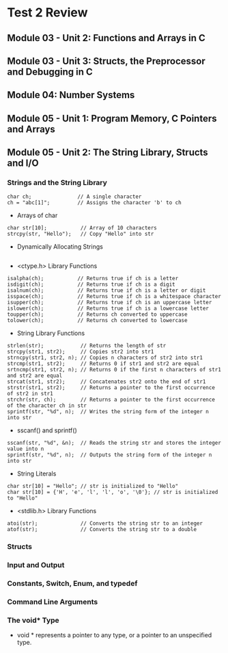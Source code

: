 # Test 2 Review


## Module 03 - Unit 2: Functions and Arrays in C

## Module 03 - Unit 3: Structs, the Preprocessor and Debugging in C

## Module 04: Number Systems

## Module 05 - Unit 1: Program Memory, C Pointers and Arrays

## Module 05 - Unit 2: The String Library, Structs and I/O
### Strings and the String Library
```
char ch;               // A single character
ch = "abc[1]";         // Assigns the character 'b' to ch
```
- Arrays of char 
```
char str[10];           // Array of 10 characters
strcpy(str, "Hello");   // Copy "Hello" into str
```
- Dynamically Allocating Strings
```
```
- <ctype.h> Library Functions
```
isalpha(ch);           // Returns true if ch is a letter
isdigit(ch);           // Returns true if ch is a digit
isalnum(ch);           // Returns true if ch is a letter or digit
isspace(ch);           // Returns true if ch is a whitespace character
isupper(ch);           // Returns true if ch is an uppercase letter
islower(ch);           // Returns true if ch is a lowercase letter
toupper(ch);           // Returns ch converted to uppercase
tolower(ch);           // Returns ch converted to lowercase
```
- String Library Functions
```
strlen(str);            // Returns the length of str
strcpy(str1, str2);     // Copies str2 into str1
strncpy(str1, str2, n); // Copies n characters of str2 into str1
strcmp(str1, str2);     // Returns 0 if str1 and str2 are equal
srtncmp(str1, str2, n); // Returns 0 if the first n characters of str1 and str2 are equal
strcat(str1, str2);     // Concatenates str2 onto the end of str1
strstr(str1, str2);     // Returns a pointer to the first occurrence of str2 in str1   
strchr(str, ch);        // Returns a pointer to the first occurrence of the character ch in str
sprintf(str, "%d", n);  // Writes the string form of the integer n into str
```
- sscanf() and sprintf()
```
sscanf(str, "%d", &n);  // Reads the string str and stores the integer value into n
sprintf(str, "%d", n);  // Outputs the string form of the integer n into str
```
- String Literals
```
char str[10] = "Hello"; // str is initialized to "Hello"
char str[10] = {'H', 'e', 'l', 'l', 'o', '\0'}; // str is initialized to "Hello"
```
- <stdlib.h> Library Functions
```
atoi(str);              // Converts the string str to an integer
atof(str);              // Converts the string str to a double
```

### Structs

### Input and Output

### Constants, Switch, Enum, and typedef

### Command Line Arguments

### The void* Type
-  void * represents a pointer to any type, or a pointer to an unspecified type.